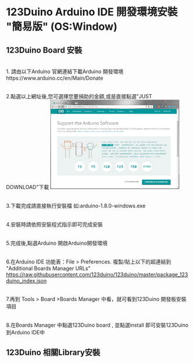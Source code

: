 # 123Duino Arduino IDE 開發環境安裝 "簡易版" (OS:Window)

<h2>123Duino Board 安裝</h2>
<BR>1. 請由以下Arduino 官網連結下載Arduino 開發環境
https://www.arduino.cc/en/Main/Donate

<BR>2.點選以上網址後,您可選擇您要捐助的金額,或是直接點選"JUST DOWNLOAD"下載
<img  src="https://github.com/123duino/123duino/blob/master/Software/img/1_download_ide.png?raw=true"  width="70%" height="70%">

<BR>3.下載完成請直接執行安裝檔 如:arduino-1.8.0-windows.exe

<BR>4.安裝時請依照安裝程式指示即可完成安裝

<BR>5.完成後,點選Arduino 開啟Arduino開發環境

<BR>6.在Arduino IDE 功能表：File > Preferences. 複製/貼上以下的超連結到 "Additional Boards Manager URLs"
https://raw.githubusercontent.com/123duino/123duino/master/package_123duino_index.json


<BR>7.再到 Tools > Board >Boards Manager 中看，就可看到123Duino 開發板安裝項目

<BR>8.在Boards Manager 中點選123Duino board , 並點選install 即可安裝123Duino 到Arduino IDE中

<h2>123Duino 相關Library安裝</h2>
